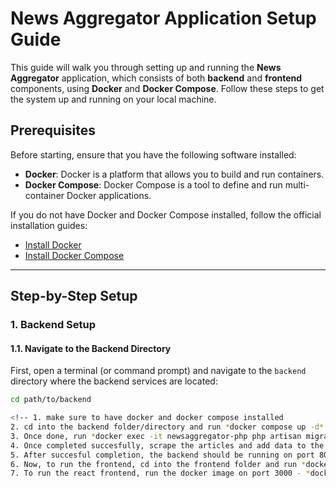 # News Aggregator Application Setup Guide

This guide will walk you through setting up and running the **News Aggregator** application, which consists of both **backend** and **frontend** components, using **Docker** and **Docker Compose**. Follow these steps to get the system up and running on your local machine.

## Prerequisites

Before starting, ensure that you have the following software installed:

- **Docker**: Docker is a platform that allows you to build and run containers.
- **Docker Compose**: Docker Compose is a tool to define and run multi-container Docker applications.

If you do not have Docker and Docker Compose installed, follow the official installation guides:

- [Install Docker](https://docs.docker.com/get-docker/)
- [Install Docker Compose](https://docs.docker.com/compose/install/)

---

## Step-by-Step Setup

### 1. Backend Setup

#### 1.1. Navigate to the Backend Directory

First, open a terminal (or command prompt) and navigate to the `backend` directory where the backend services are located:

```bash
cd path/to/backend

<!-- 1. make sure to have docker and docker compose installed
2. cd into the backend folder/directory and run *docker compose up -d*
3. Once done, run *docker exec -it newsaggregator-php php artisan migrate* to run the db migrations
4. Once completed succesfully, scrape the articles and add data to the database by running *docker exec -it newsaggregator-php php artisan scrape:all-articles*
5. After succesful completion, the backend should be running on port 8080 and the db should have all the scrapped articles.
6. Now, to run the frontend, cd into the frontend folder and run *docker build -t frontend .* to create build the dockerfile
7. To run the react frontend, run the docker image on port 3000 - *docker run -p 3000:80 frontend* -->